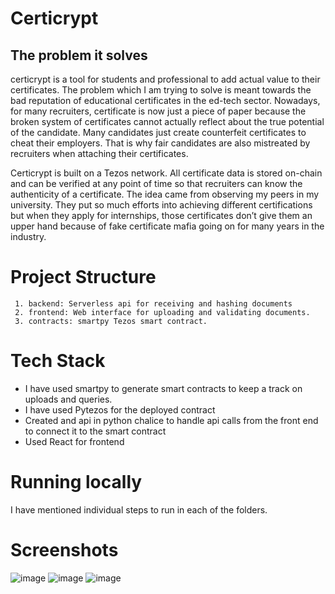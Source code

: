 ﻿# Certicrypt
## The problem it solves

certicrypt is a tool for students and professional to add actual value to their certificates. The problem which I am trying to solve is meant towards the bad reputation of educational certificates in the ed-tech sector. Nowadays, for many recruiters, certificate is now just a piece of paper because the broken system of certificates cannot actually reflect about the true potential of the candidate. Many candidates just create counterfeit certificates to cheat their employers. That is why fair candidates are also mistreated by recruiters when attaching their certificates.

Certicrypt is built on a Tezos network. All certificate data is stored on-chain and can be verified at any point of time so that recruiters can know the authenticity of a certificate. The idea came from observing my peers in my university. They put so much efforts into achieving different certifications but when they apply for internships, those certificates don’t give them an upper hand because of fake certificate mafia going on for many years in the industry.

# Project Structure

     1. backend: Serverless api for receiving and hashing documents
     2. frontend: Web interface for uploading and validating documents.
     3. contracts: smartpy Tezos smart contract.

# Tech Stack
- I have used smartpy to generate smart contracts to keep a track on uploads and queries.
- I have used Pytezos for the deployed contract
- Created and api in python chalice to handle api calls from the front end to connect it to the smart contract
- Used React for frontend


# Running locally
I have mentioned individual steps to run in each of the folders.

# Screenshots
![image](https://i.imgur.com/AGXbTL5.png)
![image](https://i.imgur.com/Ibtpl7Q.png)
![image](https://i.imgur.com/bHgZPxn.png)
